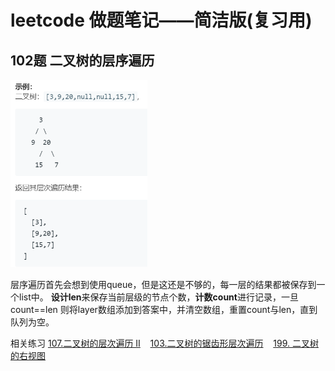 # leetcode 做题笔记——简洁版(复习用)

## 102题 二叉树的层序遍历

<img src="picture/102.png" height=300px>

层序遍历首先会想到使用queue，但是这还是不够的，每一层的结果都被保存到一个list中。
**设计len**来保存当前层级的节点个数，**计数count**进行记录，一旦count==len 则将layer数组添加到答案中，并清空数组，重置count与len，直到队列为空。

相关练习 
[107.二叉树的层次遍历 II](https://leetcode-cn.com/problems/binary-tree-level-order-traversal-ii/)&nbsp;&nbsp;&nbsp;
[103.二叉树的锯齿形层次遍历](https://leetcode-cn.com/problems/binary-tree-zigzag-level-order-traversal/)&nbsp;&nbsp;&nbsp;
[199. 二叉树的右视图](https://leetcode-cn.com/problems/binary-tree-right-side-view/)
